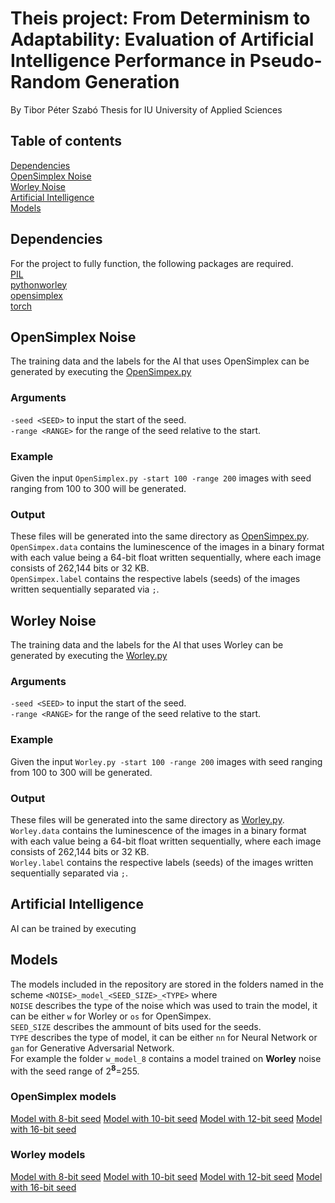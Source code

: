 # Theis project: From Determinism to Adaptability: Evaluation of Artificial Intelligence Performance in Pseudo-Random Generation
By Tibor Péter Szabó
Thesis for IU University of Applied Sciences

## Table of contents
[Dependencies](#dependencies)  
[OpenSimplex Noise](#opensimplex-noise)  
[Worley Noise](#worley-noise)  
[Artificial Intelligence](#artificial-intelligence)  
[Models](#models)

## Dependencies
For the project to fully function, the following packages are required.  
[PIL](https://pypi.org/project/pillow/)  
[pythonworley](https://pypi.org/project/pythonworley/)  
[opensimplex](https://pypi.org/project/opensimplex/)  
[torch](https://pytorch.org/)  

## OpenSimplex Noise
The training data and the labels for the AI that uses OpenSimplex can be generated by executing the [OpenSimpex.py](./OpenSimplex.py)

### Arguments
`-seed <SEED>` to input the start of the seed.  
`-range <RANGE>` for the range of the seed relative to the start.  

### Example
Given the input `OpenSimplex.py -start 100 -range 200` images with seed ranging from 100 to 300 will be generated.

### Output
These files will be generated into the same directory as [OpenSimpex.py](./OpenSimplex.py).  
`OpenSimpex.data` contains the luminescence of the images in a binary format with each value being a 64-bit float written sequentially, where each image consists of 262,144 bits or 32 KB.  
`OpenSimpex.label` contains the respective labels (seeds) of the images written sequentially separated via `;`.

## Worley Noise
The training data and the labels for the AI that uses Worley can be generated by executing the [Worley.py](./Worley.py) 

### Arguments
`-seed <SEED>` to input the start of the seed.  
`-range <RANGE>` for the range of the seed relative to the start.  

### Example
Given the input `Worley.py -start 100 -range 200` images with seed ranging from 100 to 300 will be generated.

### Output
These files will be generated into the same directory as [Worley.py](./Worley.py).  
`Worley.data` contains the luminescence of the images in a binary format with each value being a 64-bit float written sequentially, where each image consists of 262,144 bits or 32 KB.  
`Worley.label` contains the respective labels (seeds) of the images written sequentially separated via `;`.

## Artificial Intelligence
AI can be trained by executing

## Models
The models included in the repository are stored in the folders named in the scheme `<NOISE>_model_<SEED_SIZE>_<TYPE>` where  
`NOISE` describes the type of the noise which was used to train the model, it can be either `w` for Worley or `os` for OpenSimpex.  
`SEED_SIZE` describes the ammount of bits used for the seeds.  
`TYPE` describes the type of model, it can be either `nn` for Neural Network or `gan` for Generative Adversarial Network.  
For example the folder `w_model_8` contains a model trained on **Worley** noise with the seed range of 2<sup>**8**</sup>=255.

### OpenSimplex models
[Model with 8-bit seed](./os_model_8/)
[Model with 10-bit seed](./os_model_10/)
[Model with 12-bit seed](./os_model_12/)
[Model with 16-bit seed](./os_model_16/)

### Worley models
[Model with 8-bit seed](./w_model_8/)
[Model with 10-bit seed](./w_model_10/)
[Model with 12-bit seed](./w_model_12/)
[Model with 16-bit seed](./w_model_16/)